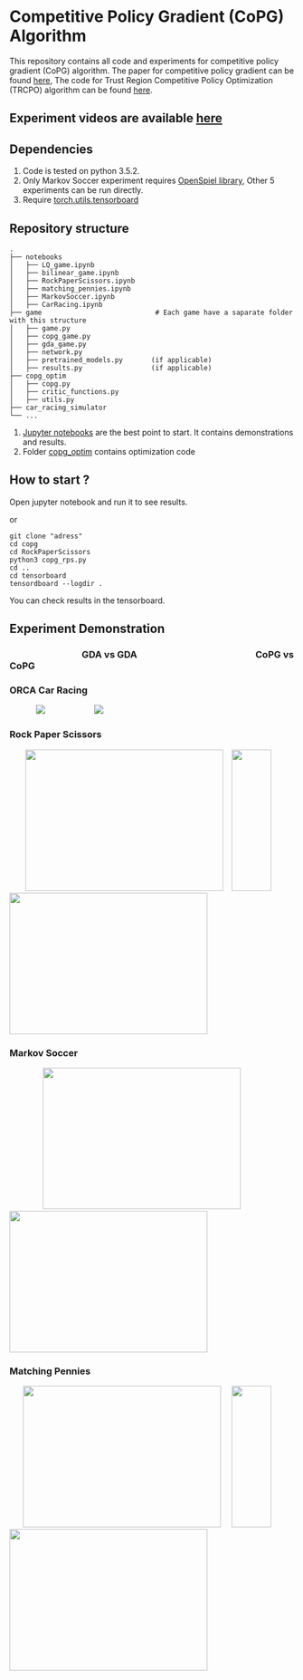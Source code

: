 # Competitive Policy Gradient (CoPG) Algorithm
This repository contains all code and experiments for competitive policy gradient (CoPG) algorithm. The paper for competitive policy gradient can be found [here](https://arxiv.org/abs/2006.10611),
The code for Trust Region Competitive Policy Optimization (TRCPO) algorithm can be found [here](https://github.com/manish-pra/trcopo).

## Experiment videos are available [here](https://sites.google.com/view/rl-copo)
## Dependencies
1. Code is tested on python 3.5.2.
2. Only Markov Soccer experiment requires [OpenSpiel library](https://github.com/deepmind/open_spiel), Other 5 experiments can be run directly. 
3. Require [torch.utils.tensorboard](https://pytorch.org/docs/stable/tensorboard.html)

## Repository structure
    .
    ├── notebooks
    │   ├── LQ_game.ipynb
    │   ├── bilinear_game.ipynb
    │   ├── RockPaperScissors.ipynb
    │   ├── matching_pennies.ipynb
    │   ├── MarkovSoccer.ipynb
    │   ├── CarRacing.ipynb
    ├── game                            # Each game have a saparate folder with this structure
    │   ├── game.py                     
    │   ├── copg_game.py                
    │   ├── gda_game.py
    │   ├── network.py
    │   ├── pretrained_models.py       (if applicable)
    │   ├── results.py                 (if applicable)
    ├── copg_optim
    │   ├── copg.py 
    │   ├── critic_functions.py 
    │   ├── utils.py 
    ├── car_racing_simulator
    └── ...
1. [Jupyter notebooks](https://github.com/manish-pra/copg/tree/master/notebooks) are the best point to start. It contains demonstrations and results. 
2. Folder [copg_optim](https://github.com/manish-pra/copg/tree/master/copg_optim) contains optimization code

## How to start ?
Open jupyter notebook and run it to see results.

or

```
git clone "adress"
cd copg
cd RockPaperScissors
python3 copg_rps.py
cd ..
cd tensorboard
tensordboard --logdir .
```
You can check results in the tensorboard.

## Experiment Demonstration
### &nbsp;&nbsp; &nbsp;&nbsp;&nbsp;&nbsp;&nbsp;&nbsp; &nbsp;&nbsp;&nbsp;&nbsp;&nbsp; &nbsp;&nbsp;&nbsp;&nbsp;&nbsp; &nbsp;&nbsp;&nbsp;&nbsp;&nbsp; &nbsp;&nbsp;&nbsp;&nbsp; GDA vs GDA   &nbsp;&nbsp;&nbsp;&nbsp;  &nbsp;&nbsp;&nbsp;&nbsp;&nbsp; &nbsp;&nbsp;&nbsp;&nbsp;&nbsp; &nbsp;&nbsp;&nbsp;&nbsp;&nbsp; &nbsp;&nbsp;&nbsp;&nbsp;  &nbsp; &nbsp;&nbsp;&nbsp;&nbsp;&nbsp; &nbsp;&nbsp;&nbsp;&nbsp;&nbsp; &nbsp;&nbsp;&nbsp;&nbsp;&nbsp; &nbsp;&nbsp;&nbsp;&nbsp;                  CoPG vs CoPG
### ORCA Car Racing
&nbsp; &nbsp;&nbsp;&nbsp;&nbsp;&nbsp; &nbsp;&nbsp;&nbsp;&nbsp;![](https://github.com/manish-pra/copg/blob/master/car_racing/gifs/CarRacingGDAvsGDA.gif) &nbsp; &nbsp;&nbsp;&nbsp;&nbsp; &nbsp; &nbsp;&nbsp;&nbsp;&nbsp; &nbsp; &nbsp;&nbsp;&nbsp;&nbsp; ![](https://github.com/manish-pra/copg/blob/master/car_racing/gifs/CarRacingCoPGvsCoPG.gif)
### Rock Paper Scissors
&nbsp; &nbsp;&nbsp; &nbsp;&nbsp;<img src="https://github.com/manish-pra/copg/blob/master/rps/gifs/RPS%20GDA%20vs%20GDA.gif" width="350" height="250">&nbsp; &nbsp;&nbsp;<img src="https://github.com/manish-pra/copg/blob/master/rps/gifs/RPS%20cropped%20counter.gif" width="70" height="250">&nbsp; &nbsp;&nbsp; <img src="https://github.com/manish-pra/copg/blob/master/rps/gifs/RPS%20CoPG%20vs%20CoPG.gif" width="350" height="250"> 

### Markov Soccer
&nbsp; &nbsp;&nbsp;&nbsp;&nbsp; &nbsp;&nbsp;&nbsp;&nbsp; &nbsp;&nbsp;&nbsp;<img src="https://github.com/manish-pra/copg/blob/master/markov_soccer/gifs/Soccer%20GDA%20vs%20GDA.gif" width="350" height="250">&nbsp; &nbsp;&nbsp;&nbsp; &nbsp; &nbsp;&nbsp; &nbsp;&nbsp;&nbsp; <img src="https://github.com/manish-pra/copg/blob/master/markov_soccer/gifs/Soccer%20CoPG%20vs%20CoPG.gif" width="350" height="250"> 
### Matching Pennies
&nbsp;&nbsp;&nbsp; &nbsp;&nbsp;<img src="https://github.com/manish-pra/copg/blob/master/matchingpennies/gifs/MP%20GDA%20vs%20GDA.gif" width="350" height="250">&nbsp; &nbsp;&nbsp; <img src="https://github.com/manish-pra/copg/blob/master/matchingpennies/gifs/MP%20cropped2%20counter.gif" width="70" height="250">&nbsp; &nbsp;&nbsp; <img src="https://github.com/manish-pra/copg/blob/master/matchingpennies/gifs/MP%20CoPG%20vs%20CoPG.gif" width="350" height="250"> 
